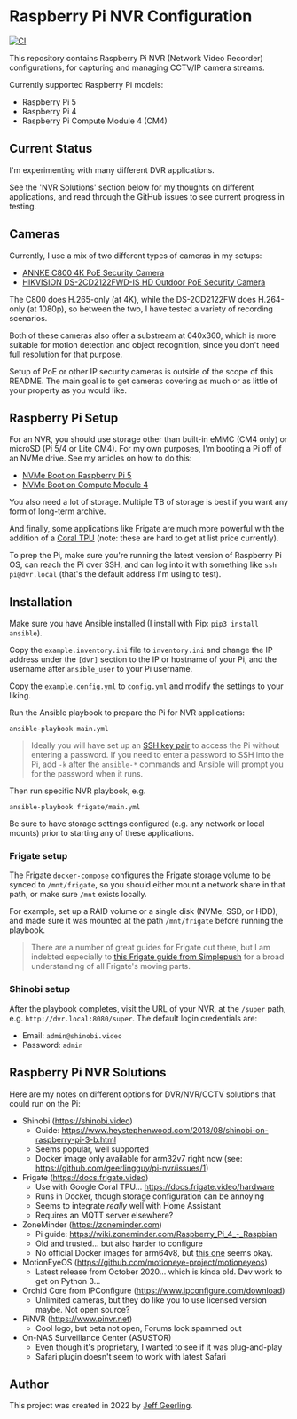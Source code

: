 # Raspberry Pi NVR Configuration

[![CI](https://github.com/geerlingguy/pi-nvr/actions/workflows/ci.yml/badge.svg)](https://github.com/geerlingguy/pi-nvr/actions/workflows/ci.yml)

This repository contains Raspberry Pi NVR (Network Video Recorder) configurations, for capturing and managing CCTV/IP camera streams.

Currently supported Raspberry Pi models:

  - Raspberry Pi 5
  - Raspberry Pi 4
  - Raspberry Pi Compute Module 4 (CM4)

## Current Status

I'm experimenting with many different DVR applications.

See the 'NVR Solutions' section below for my thoughts on different applications, and read through the GitHub issues to see current progress in testing.

## Cameras

Currently, I use a mix of two different types of cameras in my setups:

  - [ANNKE C800 4K PoE Security Camera](https://amzn.to/48N3VXT)
  - [HIKVISION DS-2CD2122FWD-IS HD Outdoor PoE Security Camera](https://amzn.to/3S8o2Kv)

The C800 does H.265-only (at 4K), while the DS-2CD2122FW does H.264-only (at 1080p), so between the two, I have tested a variety of recording scenarios.

Both of these cameras also offer a substream at 640x360, which is more suitable for motion detection and object recognition, since you don't need full resolution for that purpose.

Setup of PoE or other IP security cameras is outside of the scope of this README. The main goal is to get cameras covering as much or as little of your property as you would like.

## Raspberry Pi Setup

For an NVR, you should use storage other than built-in eMMC (CM4 only) or microSD (Pi 5/4 or Lite CM4). For my own purposes, I'm booting a Pi off of an NVMe drive. See my articles on how to do this:

  - [NVMe Boot on Raspberry Pi 5](https://www.jeffgeerling.com/blog/2023/nvme-ssd-boot-raspberry-pi-5)
  - [NVMe Boot on Compute Module 4](https://www.jeffgeerling.com/blog/2021/raspberry-pi-can-boot-nvme-ssds-now)

You also need a lot of storage. Multiple TB of storage is best if you want any form of long-term archive.

And finally, some applications like Frigate are much more powerful with the addition of a [Coral TPU](https://amzn.to/3HlXlMp) (note: these are hard to get at list price currently).

To prep the Pi, make sure you're running the latest version of Raspberry Pi OS, can reach the Pi over SSH, and can log into it with something like `ssh pi@dvr.local` (that's the default address I'm using to test).

## Installation

Make sure you have Ansible installed (I install with Pip: `pip3 install ansible`).

Copy the `example.inventory.ini` file to `inventory.ini` and change the IP address under the `[dvr]` section to the IP or hostname of your Pi, and the username after `ansible_user` to your Pi username.

Copy the `example.config.yml` to `config.yml` and modify the settings to your liking.

Run the Ansible playbook to prepare the Pi for NVR applications:

```
ansible-playbook main.yml
```

> Ideally you will have set up an [SSH key pair](https://www.raspberrypi-spy.co.uk/2019/02/setting-up-ssh-keys-on-the-raspberry-pi/) to access the Pi without entering a password. If you need to enter a password to SSH into the Pi, add `-k` after the `ansible-*` commands and Ansible will prompt you for the password when it runs.

Then run specific NVR playbook, e.g.

```
ansible-playbook frigate/main.yml
```

Be sure to have storage settings configured (e.g. any network or local mounts) prior to starting any of these applications.

### Frigate setup

The Frigate `docker-compose` configures the Frigate storage volume to be synced to `/mnt/frigate`, so you should either mount a network share in that path, or make sure `/mnt` exists locally.

For example, set up a RAID volume or a single disk (NVMe, SSD, or HDD), and made sure it was mounted at the path `/mnt/frigate` before running the playbook.

> There are a number of great guides for Frigate out there, but I am indebted especially to [this Frigate guide from Simplepush](https://www.simplepush.io/blog/frigate-nvr-push-notification-guide#run-mosquitto-mqtt-in-docker) for a broad understanding of all Frigate's moving parts.

### Shinobi setup

After the playbook completes, visit the URL of your NVR, at the `/super` path, e.g. `http://dvr.local:8080/super`. The default login credentials are:

  - Email: `admin@shinobi.video`
  - Password: `admin`

## Raspberry Pi NVR Solutions

Here are my notes on different options for DVR/NVR/CCTV solutions that could run on the Pi:

  - Shinobi (https://shinobi.video)
    - Guide: https://www.heystephenwood.com/2018/08/shinobi-on-raspberry-pi-3-b.html
    - Seems popular, well supported
    - Docker image only available for arm32v7 right now (see: https://github.com/geerlingguy/pi-nvr/issues/1)
  - Frigate (https://docs.frigate.video)
    - Use with Google Coral TPU... https://docs.frigate.video/hardware
    - Runs in Docker, though storage configuration can be annoying
    - Seems to integrate *really* well with Home Assistant
    - Requires an MQTT server elsewhere?
  - ZoneMinder (https://zoneminder.com)
    - Pi guide: https://wiki.zoneminder.com/Raspberry_Pi_4_-_Raspbian
    - Old and trusted... but also harder to configure
    - No official Docker images for arm64v8, but [this one](https://registry.hub.docker.com/r/nardo86/zoneminder) seems okay.
  - MotionEyeOS (https://github.com/motioneye-project/motioneyeos)
    - Latest release from October 2020... which is kinda old. Dev work to get on Python 3...
  - Orchid Core from IPConfigure (https://www.ipconfigure.com/download)
    - Unlimited cameras, but they do like you to use licensed version maybe. Not open source?
  - PiNVR (https://www.pinvr.net)
    - Cool logo, but beta not open, Forums look spammed out
  - On-NAS Surveillance Center (ASUSTOR)
    - Even though it's proprietary, I wanted to see if it was plug-and-play
    - Safari plugin doesn't seem to work with latest Safari

## Author

This project was created in 2022 by [Jeff Geerling](https://www.jeffgeerling.com).
